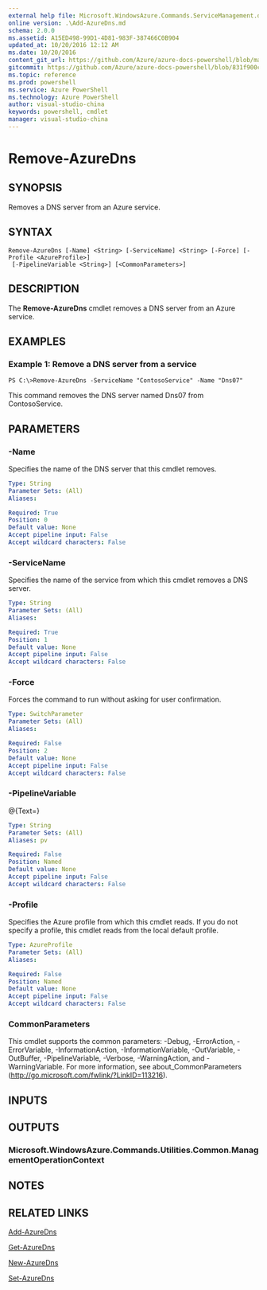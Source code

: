 ```yaml
---
external help file: Microsoft.WindowsAzure.Commands.ServiceManagement.dll-Help.xml
online version: .\Add-AzureDns.md
schema: 2.0.0
ms.assetid: A15ED498-99D1-4D81-983F-387466C0B904
updated_at: 10/20/2016 12:12 AM
ms.date: 10/20/2016
content_git_url: https://github.com/Azure/azure-docs-powershell/blob/master/azureps-cmdlets-docs/ServiceManagement/Azure.Service/v0.9.8/Remove-AzureDns.md
gitcommit: https://github.com/Azure/azure-docs-powershell/blob/831f900c1a4babea8fcc8817cfbc25252a1aa872/azureps-cmdlets-docs/ServiceManagement/Azure.Service/v0.9.8/Remove-AzureDns.md
ms.topic: reference
ms.prod: powershell
ms.service: Azure PowerShell
ms.technology: Azure PowerShell
author: visual-studio-china
keywords: powershell, cmdlet
manager: visual-studio-china
---
```


# Remove-AzureDns

## SYNOPSIS
Removes a DNS server from an Azure service.

## SYNTAX

```
Remove-AzureDns [-Name] <String> [-ServiceName] <String> [-Force] [-Profile <AzureProfile>]
 [-PipelineVariable <String>] [<CommonParameters>]
```

## DESCRIPTION
The **Remove-AzureDns** cmdlet removes a DNS server from an Azure service.

## EXAMPLES

### Example 1: Remove a DNS server from a service
```
PS C:\>Remove-AzureDns -ServiceName "ContosoService" -Name "Dns07"
```

This command removes the DNS server named Dns07 from ContosoService.

## PARAMETERS

### -Name
Specifies the name of the DNS server that this cmdlet removes.

```yaml
Type: String
Parameter Sets: (All)
Aliases: 

Required: True
Position: 0
Default value: None
Accept pipeline input: False
Accept wildcard characters: False
```

### -ServiceName
Specifies the name of the service from which this cmdlet removes a DNS server.

```yaml
Type: String
Parameter Sets: (All)
Aliases: 

Required: True
Position: 1
Default value: None
Accept pipeline input: False
Accept wildcard characters: False
```

### -Force
Forces the command to run without asking for user confirmation.

```yaml
Type: SwitchParameter
Parameter Sets: (All)
Aliases: 

Required: False
Position: 2
Default value: None
Accept pipeline input: False
Accept wildcard characters: False
```

### -PipelineVariable
@{Text=}

```yaml
Type: String
Parameter Sets: (All)
Aliases: pv

Required: False
Position: Named
Default value: None
Accept pipeline input: False
Accept wildcard characters: False
```

### -Profile
Specifies the Azure profile from which this cmdlet reads.
If you do not specify a profile, this cmdlet reads from the local default profile.

```yaml
Type: AzureProfile
Parameter Sets: (All)
Aliases: 

Required: False
Position: Named
Default value: None
Accept pipeline input: False
Accept wildcard characters: False
```

### CommonParameters
This cmdlet supports the common parameters: -Debug, -ErrorAction, -ErrorVariable, -InformationAction, -InformationVariable, -OutVariable, -OutBuffer, -PipelineVariable, -Verbose, -WarningAction, and -WarningVariable. For more information, see about_CommonParameters (http://go.microsoft.com/fwlink/?LinkID=113216).

## INPUTS

## OUTPUTS

### Microsoft.WindowsAzure.Commands.Utilities.Common.ManagementOperationContext

## NOTES

## RELATED LINKS

[Add-AzureDns](.\Add-AzureDns.md)

[Get-AzureDns](.\Get-AzureDns.md)

[New-AzureDns](.\New-AzureDns.md)

[Set-AzureDns](.\Set-AzureDns.md)


